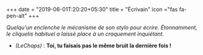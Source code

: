 +++
date = "2019-06-01T:20:20+05:30"
title = "Écrivain"
icon ="fas fa-pen-alt"
+++

_Quelqu'un enclenche le mécanisme de son stylo pour écrire. Étonnamment, le cliquetis habituel a laissé place à un craquement inquiétant._

* _(LeChaps)_ : **Toi, tu faisais pas le même bruit la dernière fois !**
